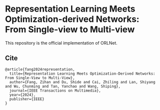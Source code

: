 # Representation Learning Meets Optimization-derived Networks: From Single-view to Multi-view

This repository is the official implementation of ORLNet.

## Cite
```
@article{fang2024representation,
  title={Representation Learning Meets Optimization-Derived Networks: From Single-View to Multi-View},
  author={Fang, Zihan and Du, Shide and Cai, Zhiling and Lan, Shiyang and Wu, Chunming and Tan, Yanchao and Wang, Shiping},
  journal={IEEE Transactions on Multimedia},
  year={2024},
  publisher={IEEE}
}
```
